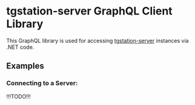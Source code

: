 # tgstation-server GraphQL Client Library

This GraphQL library is used for accessing [tgstation-server](https://github.com/tgstation/tgstation-server) instances via .NET code.

## Examples

### Connecting to a Server:

!!!TODO!!!
